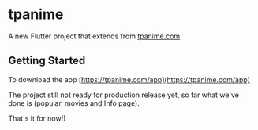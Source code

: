 # tpanime

A new Flutter project that extends from [tpanime.com](https://tpanime.com)

## Getting Started


To download the app [https://tpanime.com/app](https://tpanime.com/app)


The project still not ready for production release yet, 
so far what we've done is (popular, movies and Info page).


That's it for now!)
